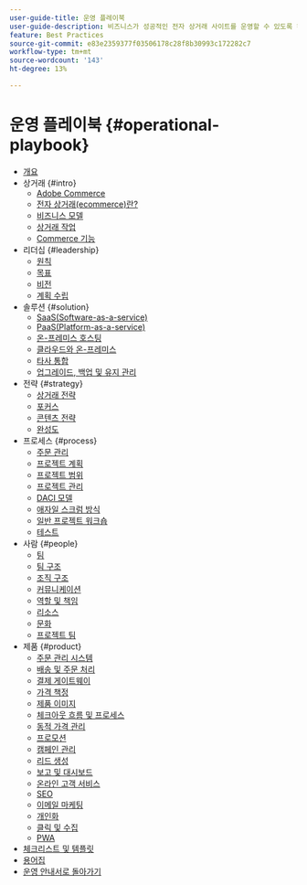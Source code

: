 ```yaml
---
user-guide-title: 운영 플레이북
user-guide-description: 비즈니스가 성공적인 전자 상거래 사이트를 운영할 수 있도록 하는 방법에 대해 알아봅니다.
feature: Best Practices
source-git-commit: e83e2359377f03506178c28f8b30993c172282c7
workflow-type: tm+mt
source-wordcount: '143'
ht-degree: 13%

---
```



# 운영 플레이북 {#operational-playbook}

- [개요](overview.md)
- 상거래 {#intro}
   - [Adobe Commerce](intro/commerce.md)
   - [전자 상거래(ecommerce)란?](intro/ecommerce.md)
   - [비즈니스 모델](intro/business-model.md)
   - [상거래 작업](intro/operations.md)
   - [Commerce 기능](intro/features.md)
- 리더십 {#leadership}
   - [원칙](leadership/principles.md)
   - [목표](leadership/goals.md)
   - [비전](leadership/vision.md)
   - [계획 수립](leadership/planning.md)
- 솔루션 {#solution}
   - [SaaS(Software-as-a-service)](solution/software-service.md)
   - [PaaS(Platform-as-a-service)](solution/platform-service.md)
   - [온-프레미스 호스팅](solution/on-premises.md)
   - [클라우드와 온-프레미스](solution/hosting-comparison.md)
   - [타사 통합](solution/integrations.md)
   - [업그레이드, 백업 및 유지 관리](solution/maintenance.md)
- 전략 {#strategy}
   - [상거래 전략](strategy/commerce.md)
   - [포커스](strategy/focus.md)
   - [콘텐츠 전략](strategy/content.md)
   - [완성도](strategy/maturity.md)
- 프로세스 {#process}
   - [주문 관리](process/order-management.md)
   - [프로젝트 계획](process/project-plan.md)
   - [프로젝트 범위](process/project-scope.md)
   - [프로젝트 관리](process/project-management.md)
   - [DACI 모델](process/project-management-framework.md)
   - [애자일 스크럼 방식](process/agile-scrum.md)
   - [일반 프로젝트 워크숍](process/project-workshops.md)
   - [테스트](process/testing.md)
- 사람 {#people}
   - [팀](people/teams.md)
   - [팀 구조](people/team-structure.md)
   - [조직 구조](people/organizational-structure.md)
   - [커뮤니케이션](people/communication.md)
   - [역할 및 책임](people/roles-responsibilities.md)
   - [리소스](people/resources.md)
   - [문화](people/culture.md)
   - [프로젝트 팀](people/project-teams.md)
- 제품 {#product}
   - [주문 관리 시스템](product/order-management-systems.md)
   - [배송 및 주문 처리](product/shipping-fulfillment.md)
   - [결제 게이트웨이](product/payment-gateways.md)
   - [가격 책정](product/pricing.md)
   - [제품 이미지](product/images.md)
   - [체크아웃 흐름 및 프로세스](product/checkout.md)
   - [동적 가격 관리](product/dynamic-pricing.md)
   - [프로모션](product/promotions.md)
   - [캠페인 관리](product/campaign-management.md)
   - [리드 생성](product/lead-generation.md)
   - [보고 및 대시보드](product/reporting.md)
   - [온라인 고객 서비스](product/customer-service.md)
   - [SEO](product/search-engine-optimization.md)
   - [이메일 마케팅](product/marketing.md)
   - [개인화](product/personalization.md)
   - [클릭 및 수집](product/click-collect.md)
   - [PWA](product/progressive-web-app.md)
- [체크리스트 및 템플릿](checklists-templates/home.md)
- [용어집](glossary.md)
- [운영 안내서로 돌아가기](https://experienceleague.adobe.com/docs/commerce-operations/operational-guides/home.html)
